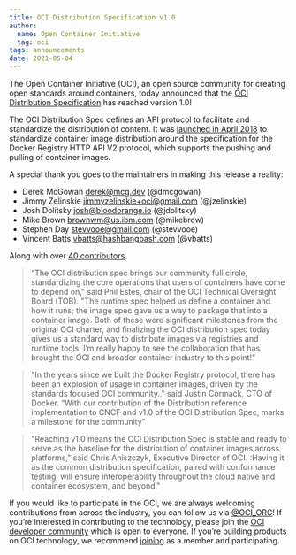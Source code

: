 ```yaml
---
title: OCI Distribution Specification v1.0
author:
  name: Open Container Initiative
  tag: oci
tags: announcements
date: 2021-05-04
---
```


The Open Container Initiative (OCI), an open source community for creating open standards around containers, today announced that the [OCI Distribution Specification](https://github.com/opencontainers/distribution-spec) has reached version 1.0!

The OCI Distribution Spec defines an API protocol to facilitate and standardize the distribution of content. It was [launched in April 2018](https://www.linuxfoundation.org/en/press-release/open-container-initiative-announces-distribution-specification-project/) to standardize container image distribution around the specification for the Docker Registry HTTP API V2 protocol, which supports the pushing and pulling of container images.

A special thank you goes to the maintainers in making this release a reality: 

* Derek McGowan <derek@mcg.dev> (@dmcgowan)
* Jimmy Zelinskie <jimmyzelinskie+oci@gmail.com> (@jzelinskie)
* Josh Dolitsky <josh@bloodorange.io> (@jdolitsky)
* Mike Brown <brownwm@us.ibm.com> (@mikebrow)
* Stephen Day <stevvooe@gmail.com> (@stevvooe)
* Vincent Batts <vbatts@hashbangbash.com> (@vbatts)

Along with over [40 contributors](https://github.com/opencontainers/distribution-spec/graphs/contributors).

> “The OCI distribution spec brings our community full circle, standardizing the core operations that users of containers have come to depend on," said Phil Estes, chair of the OCI Technical Oversight Board (TOB). "The runtime spec helped us define a container and how it runs; the image spec gave us a way to package that into a container image. Both of these were significant milestones from the original OCI charter, and finalizing the OCI distribution spec today gives us a standard way to distribute images via registries and runtime tools. I’m really happy to see the collaboration that has brought the OCI and broader container industry to this point!"

> "In the years since we built the Docker Registry protocol, there has been an explosion of usage in container images, driven by the standards focused OCI community.," said Justin Cormack, CTO of Docker. “With our contribution of the Distribution reference implementation to CNCF and v1.0 of the OCI Distribution Spec, marks a milestone for the community"

> "Reaching v1.0 means the OCI Distribution Spec is stable and ready to serve as the baseline for the distribution of container images across platforms," said Chris Aniszczyk, Executive Director of OCI. :Having it as the common distribution specification, paired with conformance testing, will ensure interoperability throughout the cloud native and container ecosystem, and beyond."

If you would like to participate in the OCI, we are always welcoming contributions from across the industry, you can follow us via [@OCI_ORG](https://twitter.com/oci_org?lang=en)!  If you’re interested in contributing to the technology, please join the [OCI developer community](/community) which is open to everyone. If you’re building products on OCI technology, we recommend [joining](/join) as a member and participating.
